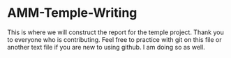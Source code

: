 # AMM-Temple-Writing
This is where we will construct the report for the temple project. Thank you to everyone who is contributing. Feel free to practice with git on this file or another text file if you are new to using github. I am doing so as well.
